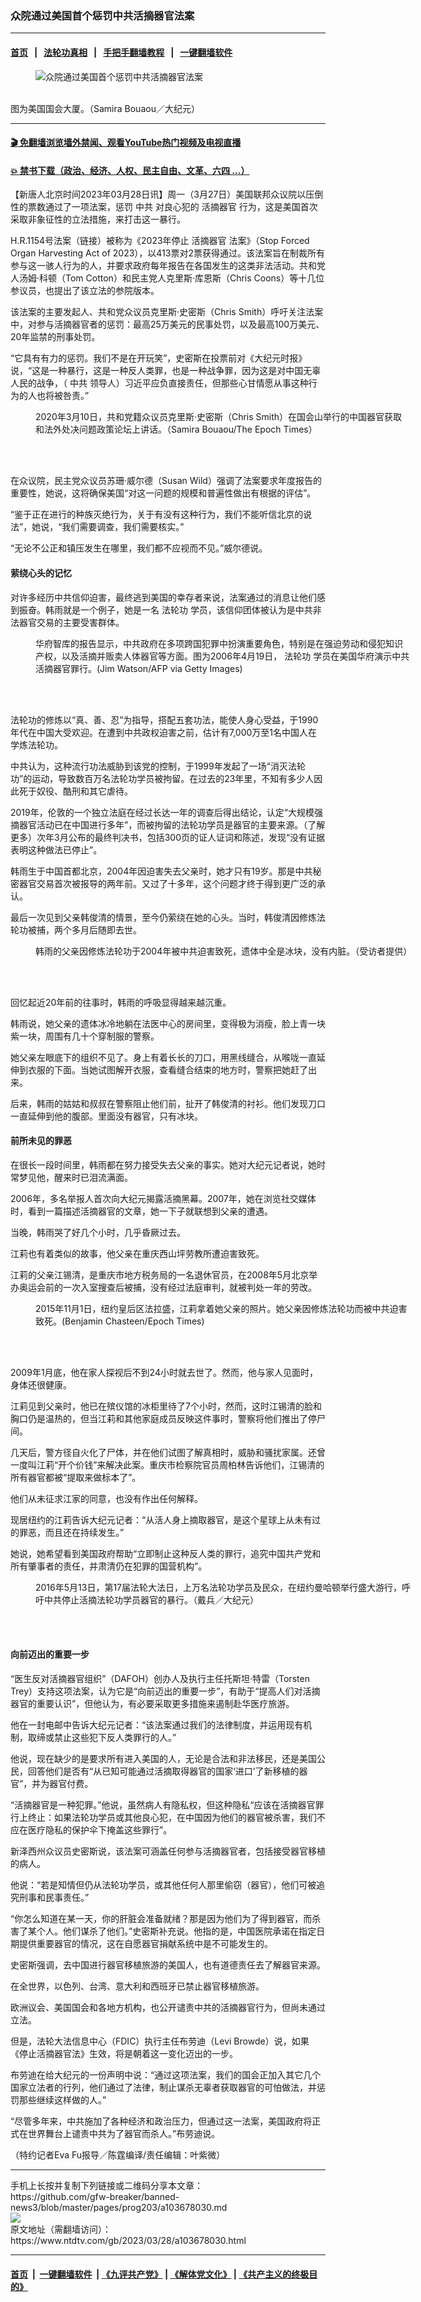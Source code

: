 ### 众院通过美国首个惩罚中共活摘器官法案
------------------------

#### [首页](https://github.com/gfw-breaker/banned-news3/blob/master/README.md) &nbsp;&nbsp;|&nbsp;&nbsp; [法轮功真相](https://github.com/begood0513/basic/blob/master/README.md)  &nbsp;&nbsp;|&nbsp;&nbsp; [手把手翻墙教程](https://github.com/gfw-breaker/guides/wiki)  &nbsp;&nbsp;|&nbsp;&nbsp; [一键翻墙软件](https://github.com/gfw-breaker/nogfw/blob/master/README.md)  



<div><div class="featured_image">
 <figure>
  <img alt="众院通过美国首个惩罚中共活摘器官法案" src="https://i.ntdtv.com/assets/uploads/2023/03/id103678034-555012-600x400-800x450.jpg"/>
 </figure><br/>
 <span class="caption">
  图为美国国会大厦。（Samira Bouaou／大纪元）
 </span>
</div>
</div><hr/>

#### [ 🎬  免翻墙浏览墙外禁闻、观看YouTube热门视频及电视直播](https://github.com/gfw-breaker/HelloWorld)

#### [ 💥  禁书下载（政治、经济、人权、民主自由、文革、六四 ...）](https://github.com/gfw-breaker/books/blob/master/README.md)

<div><div class="post_content" itemprop="articleBody">
 <p>
  【新唐人北京时间2023年03月28日讯】周一（3月27日）美国联邦众议院以压倒性的票数通过了一项法案，惩罚
  <ok href="https://www.ntdtv.com/gb/中共.htm">
   中共
  </ok>
  对良心犯的
  <ok href="https://www.ntdtv.com/gb/活摘器官.htm">
   活摘器官
  </ok>
  行为，这是美国首次采取非象征性的立法措施，来打击这一暴行。
 </p>
 <p>
  H.R.1154号法案（链接）被称为《2023年停止
  <ok href="https://www.ntdtv.com/gb/活摘器官.htm">
   活摘器官
  </ok>
  法案》（Stop Forced Organ Harvesting Act of 2023），以413票对2票获得通过。该法案旨在制裁所有参与这一骇人行为的人，并要求政府每年报告在各国发生的这类非法活动。共和党人汤姆·科顿（Tom Cotton）和民主党人克里斯·库恩斯（Chris Coons）等十几位参议员，也提出了该立法的参院版本。
 </p>
 <p>
  该法案的主要发起人、共和党众议员克里斯·史密斯（Chris Smith）呼吁关注法案中，对参与活摘器官者的惩罚：最高25万美元的民事处罚，以及最高100万美元、20年监禁的刑事处罚。
 </p>
 <p>
  “它具有有力的惩罚。我们不是在开玩笑”，史密斯在投票前对《大纪元时报》说，“这是一种暴行，这是一种反人类罪，也是一种战争罪，因为这是对中国无辜人民的战争，（
  <ok href="https://www.ntdtv.com/gb/中共.htm">
   中共
  </ok>
  领导人）习近平应负直接责任，但那些心甘情愿从事这种行为的人也将被咎责。”
 </p>
 <figure class="wp-caption alignnone" id="attachment_103678035" style="width: 600px">
  <img alt="" class="size-full wp-image-103678035" src="https://i.ntdtv.com/assets/uploads/2023/03/id103678035-EpochImages-3760720946-xl-700x420-600x360.jpg">
   <br/><figcaption class="wp-caption-text">
    2020年3月10日，共和党籍众议员克里斯·史密斯（Chris Smith）在国会山举行的中国器官获取和法外处决问题政策论坛上讲话。（Samira Bouaou/The Epoch Times）
   </figcaption><br/>
  </img>
 </figure><br/>
 <p>
  在众议院，民主党众议员苏珊·威尔德（Susan Wild）强调了法案要求年度报告的重要性，她说，这将确保美国“对这一问题的规模和普遍性做出有根据的评估”。
 </p>
 <p>
  “鉴于正在进行的种族灭绝行为，关于有没有这种行为，我们不能听信北京的说法”，她说，“我们需要调查，我们需要核实。”
 </p>
 <p>
  “无论不公正和镇压发生在哪里，我们都不应视而不见。”威尔德说。
 </p>
 <h4>
  萦绕心头的记忆
 </h4>
 <p>
  对许多经历中共信仰迫害，最终逃到美国的幸存者来说，法案通过的消息让他们感到振奋。韩雨就是一个例子，她是一名
  <ok href="https://www.ntdtv.com/gb/法轮功.htm">
   法轮功
  </ok>
  学员，该信仰团体被认为是中共非法器官交易的主要受害群体。
 </p>
 <figure class="wp-caption alignnone" id="attachment_103678045" style="width: 600px">
  <img alt="" class="size-full wp-image-103678045" src="https://i.ntdtv.com/assets/uploads/2023/03/id103678045-000_Was356306-600x400-1.jpg">
   <br/><figcaption class="wp-caption-text">
    华府智库的报告显示，中共政府在多项跨国犯罪中扮演重要角色，特别是在强迫劳动和侵犯知识产权，以及活摘并贩卖人体器官等方面。图为2006年4月19日，
    <ok href="https://www.ntdtv.com/gb/法轮功.htm">
     法轮功
    </ok>
    学员在美国华府演示中共活摘器官罪行。(Jim Watson/AFP via Getty Images)
   </figcaption><br/>
  </img>
 </figure><br/>
 <p>
  法轮功的修炼以“真、善、忍”为指导，搭配五套功法，能使人身心受益，于1990年代在中国大受欢迎。在遭到中共政权迫害之前，估计有7,000万至1名中国人在学炼法轮功。
 </p>
 <p>
  中共认为，这种流行功法威胁到该党的控制，于1999年发起了一场“消灭法轮功”的运动，导致数百万名法轮功学员被拘留。在过去的23年里，不知有多少人因此死于奴役、酷刑和其它虐待。
 </p>
 <p>
  2019年，伦敦的一个独立法庭在经过长达一年的调查后得出结论，认定“大规模强摘器官活动已在中国进行多年”，而被拘留的法轮功学员是器官的主要来源。（了解更多）次年3月公布的最终判决书，包括300页的证人证词和陈述，发现“没有证据表明这种做法已停止”。
 </p>
 <p>
  韩雨生于中国首都北京，2004年因迫害失去父亲时，她才只有19岁。那是中共秘密器官交易首次被报导的两年前。又过了十多年，这个问题才终于得到更广泛的承认。
 </p>
 <p>
  最后一次见到父亲韩俊清的情景，至今仍萦绕在她的心头。当时，韩俊清因修炼法轮功被捕，两个多月后随即去世。
 </p>
 <figure class="wp-caption alignnone" id="attachment_103678037" style="width: 600px">
  <img alt="" class="size-full wp-image-103678037" src="https://i.ntdtv.com/assets/uploads/2023/03/id103678037-daad948d51037ee982a006cf0c924240-600x360.jpg"/>
  <br/><figcaption class="wp-caption-text">
   韩雨的父亲因修炼法轮功于2004年被中共迫害致死，遗体中全是冰块，没有内脏。（受访者提供）
  </figcaption><br/>
 </figure><br/>
 <p>
  回忆起近20年前的往事时，韩雨的呼吸显得越来越沉重。
 </p>
 <p>
  韩雨说，她父亲的遗体冰冷地躺在法医中心的房间里，变得极为消瘦，脸上青一块紫一块，周围有几十个穿制服的警察。
 </p>
 <p>
  她父亲左眼底下的组织不见了。身上有着长长的刀口，用黑线缝合，从喉咙一直延伸到衣服的下面。当她试图解开衣服，查看缝合结束的地方时，警察把她赶了出来。
 </p>
 <p>
  后来，韩雨的姑姑和叔叔在警察阻止他们前，扯开了韩俊清的衬衫。他们发现刀口一直延伸到他的腹部。里面没有器官，只有冰块。
 </p>
 <h4>
  前所未见的罪恶
 </h4>
 <p>
  在很长一段时间里，韩雨都在努力接受失去父亲的事实。她对大纪元记者说，她时常梦见他，醒来时已泪流满面。
 </p>
 <p>
  2006年，多名举报人首次向大纪元揭露活摘黑幕。2007年，她在浏览社交媒体时，看到一篇描述活摘器官的文章，她一下子就联想到父亲的遭遇。
 </p>
 <p>
  当晚，韩雨哭了好几个小时，几乎昏厥过去。
 </p>
 <p>
  江莉也有着类似的故事，他父亲在重庆西山坪劳教所遭迫害致死。
 </p>
 <p>
  江莉的父亲江锡清，是重庆市地方税务局的一名退休官员，在2008年5月北京举办奥运会前的一次入室搜查后被捕，没有经过法庭审判，就被判处一年的劳改。
 </p>
 <figure class="wp-caption alignnone" id="attachment_103678040" style="width: 600px">
  <img alt="" class="size-full wp-image-103678040" src="https://i.ntdtv.com/assets/uploads/2023/03/id103678040-JiangLi-benjamin-Chasteen2888-20151101-600x400.jpeg"/>
  <br/><figcaption class="wp-caption-text">
   2015年11月1日，纽约皇后区法拉盛，江莉拿着她父亲的照片。她父亲因修炼法轮功而被中共迫害致死。(Benjamin Chasteen/Epoch Times)
  </figcaption><br/>
 </figure><br/>
 <p>
  2009年1月底，他在家人探视后不到24小时就去世了。然而，他与家人见面时，身体还很健康。
 </p>
 <p>
  江莉见到父亲时，他已在殡仪馆的冰柜里待了7个小时，然而，这时江锡清的脸和胸口仍是温热的，但当江莉和其他家庭成员反映这件事时，警察将他们推出了停尸间。
 </p>
 <p>
  几天后，警方径自火化了尸体，并在他们试图了解真相时，威胁和骚扰家属。还曾一度叫江莉“开个价钱”来解决此案。重庆市检察院官员周柏林告诉他们，江锡清的所有器官都被“提取来做标本了”。
 </p>
 <p>
  他们从未征求江家的同意，也没有作出任何解释。
 </p>
 <p>
  现居纽约的江莉告诉大纪元记者：“从活人身上摘取器官，是这个星球上从未有过的罪恶，而且还在持续发生。”
 </p>
 <p>
  她说，她希望看到美国政府帮助“立即制止这种反人类的罪行，追究中国共产党和所有肇事者的责任，并肃清仍在犯罪的国营机构”。
 </p>
 <figure class="wp-caption alignnone" id="attachment_103678042" style="width: 600px">
  <img alt="" class="size-full wp-image-103678042" src="https://i.ntdtv.com/assets/uploads/2023/03/id103678042-AAA-1-600x400-600x400-1.jpg"/>
  <br/><figcaption class="wp-caption-text">
   2016年5月13日，第17届法轮大法日，上万名法轮功学员及民众，在纽约曼哈顿举行盛大游行，呼吁中共停止活摘法轮功学员器官的暴行。（戴兵／大纪元）
  </figcaption><br/>
 </figure><br/>
 <h4>
  向前迈出的重要一步
 </h4>
 <p>
  “医生反对活摘器官组织”（DAFOH）创办人及执行主任托斯坦·特雷（Torsten Trey）支持这项法案，认为它是“向前迈出的重要一步”，有助于“提高人们对活摘器官的重要认识”，但他认为，有必要采取更多措施来遏制赴华医疗旅游。
 </p>
 <p>
  他在一封电邮中告诉大纪元记者：“该法案通过我们的法律制度，并运用现有机制，取缔或禁止这些犯下反人类罪行的人。”
 </p>
 <p>
  他说，现在缺少的是要求所有进入美国的人，无论是合法和非法移民，还是美国公民，回答他们是否有“从已知可能通过活摘取得器官的国家‘进口’了新移植的器官”，并为器官付费。
 </p>
 <p>
  “活摘器官是一种犯罪。”他说，虽然病人有隐私权，但这种隐私“应该在活摘器官罪行上终止：如果法轮功学员或其他良心犯，在中国因为他们的器官被杀害，我们不应在医疗隐私的保护伞下掩盖这些罪行”。
 </p>
 <p>
  新泽西州众议员史密斯说，该法案可涵盖任何参与活摘器官者，包括接受器官移植的病人。
 </p>
 <p>
  他说：“若是知情但仍从法轮功学员，或其他任何人那里偷窃（器官），他们可被追究刑事和民事责任。”
 </p>
 <p>
  “你怎么知道在某一天，你的肝脏会准备就绪？那是因为他们为了得到器官，而杀害了某个人。他们谋杀了他们。”史密斯补充说。他指的是，中国医院承诺在指定日期提供重要器官的情况，这在自愿器官捐献系统中是不可能发生的。
 </p>
 <p>
  史密斯强调，去中国进行器官移植旅游的美国人，也有道德责任去了解器官来源。
 </p>
 <p>
  在全世界，以色列、台湾、意大利和西班牙已禁止器官移植旅游。
 </p>
 <p>
  欧洲议会、美国国会和各地方机构，也公开谴责中共的活摘器官行为，但尚未通过立法。
 </p>
 <p>
  但是，法轮大法信息中心（FDIC）执行主任布劳迪（Levi Browde）说，如果《停止活摘器官法》生效，将是朝着这一变化迈出的一步。
 </p>
 <p>
  布劳迪在给大纪元的一份声明中说：“通过这项法案，我们的国会正加入其它几个国家立法者的行列，他们通过了法律，制止谋杀无辜者获取器官的可怕做法，并惩罚那些继续这样做的人。”
 </p>
 <p>
  “尽管多年来，中共施加了各种经济和政治压力，但通过这一法案，美国政府将正式在世界舞台上谴责中共为了器官而杀人。”布劳迪说。
 </p>
 <p>
  （特约记者Eva Fu报导／陈霆编译/责任编辑：叶紫微）
 </p>
 <div class="single_ad">
 </div>
</div>
</div>
<hr/>
手机上长按并复制下列链接或二维码分享本文章：<br/>
https://github.com/gfw-breaker/banned-news3/blob/master/pages/prog203/a103678030.md <br/>
<a href='https://github.com/gfw-breaker/banned-news3/blob/master/pages/prog203/a103678030.md'><img src='https://github.com/gfw-breaker/banned-news3/blob/master/pages/prog203/a103678030.md.png'/></a> <br/>
原文地址（需翻墙访问）：https://www.ntdtv.com/gb/2023/03/28/a103678030.html


------------------------
#### [首页](https://github.com/gfw-breaker/banned-news3/blob/master/README.md) &nbsp;|&nbsp; [一键翻墙软件](https://github.com/gfw-breaker/nogfw/blob/master/README.md) &nbsp;| [《九评共产党》](https://github.com/gfw-breaker/9ping.md/blob/master/README.md#九评之一评共产党是什么) | [《解体党文化》](https://github.com/gfw-breaker/jtdwh.md/blob/master/README.md) | [《共产主义的终极目的》](https://github.com/gfw-breaker/gczydzjmd.md/blob/master/README.md)


<img src='http://gfw-breaker.win/banned-news3/pages/prog203/a103678030.md' width='0px' height='0px'/>